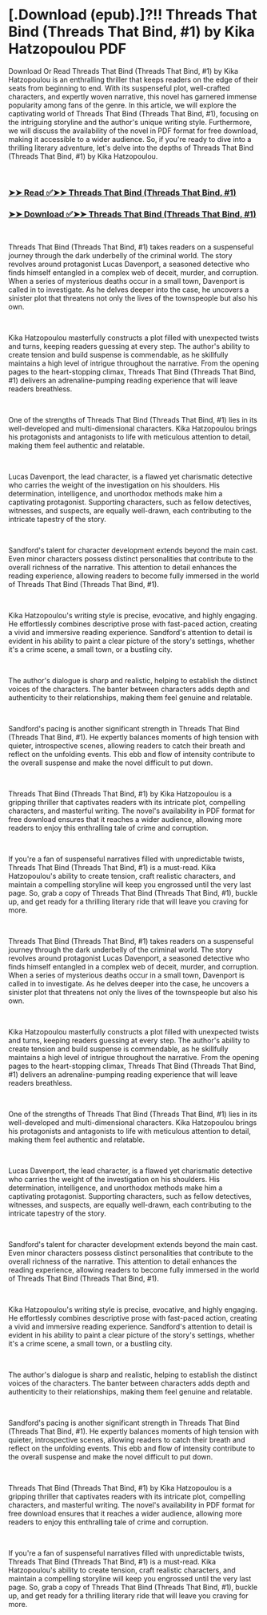 # [.Download (epub).]?!! Threads That Bind (Threads That Bind, #1) by Kika Hatzopoulou PDF

<p>Download Or Read Threads That Bind (Threads That Bind, #1) by Kika Hatzopoulou is an enthralling thriller that keeps readers on the edge of their seats from beginning to end. With its suspenseful plot, well-crafted characters, and expertly woven narrative, this novel has garnered immense popularity among fans of the genre. In this article, we will explore the captivating world of Threads That Bind (Threads That Bind, #1), focusing on the intriguing storyline and the author's unique writing style. Furthermore, we will discuss the availability of the novel in PDF format for free download, making it accessible to a wider audience. So, if you're ready to dive into a thrilling literary adventure, let's delve into the depths of Threads That Bind (Threads That Bind, #1) by Kika Hatzopoulou.</p>
<p>&nbsp;</p>

### [➤➤ Read ✅➤➤ Threads That Bind (Threads That Bind, #1)](https://pdfworldcenter.com/?book=62695377)

### [➤➤ Download ✅➤➤ Threads That Bind (Threads That Bind, #1)](https://pdfworldcenter.com/?book=62695377)

<p>&nbsp;</p>
<p>Threads That Bind (Threads That Bind, #1) takes readers on a suspenseful journey through the dark underbelly of the criminal world. The story revolves around protagonist Lucas Davenport, a seasoned detective who finds himself entangled in a complex web of deceit, murder, and corruption. When a series of mysterious deaths occur in a small town, Davenport is called in to investigate. As he delves deeper into the case, he uncovers a sinister plot that threatens not only the lives of the townspeople but also his own.</p>
<p>&nbsp;</p>
<p>Kika Hatzopoulou masterfully constructs a plot filled with unexpected twists and turns, keeping readers guessing at every step. The author's ability to create tension and build suspense is commendable, as he skillfully maintains a high level of intrigue throughout the narrative. From the opening pages to the heart-stopping climax, Threads That Bind (Threads That Bind, #1) delivers an adrenaline-pumping reading experience that will leave readers breathless.</p>
<p>&nbsp;</p>
<p>One of the strengths of Threads That Bind (Threads That Bind, #1) lies in its well-developed and multi-dimensional characters. Kika Hatzopoulou brings his protagonists and antagonists to life with meticulous attention to detail, making them feel authentic and relatable.</p>
<p>&nbsp;</p>
<p>Lucas Davenport, the lead character, is a flawed yet charismatic detective who carries the weight of the investigation on his shoulders. His determination, intelligence, and unorthodox methods make him a captivating protagonist. Supporting characters, such as fellow detectives, witnesses, and suspects, are equally well-drawn, each contributing to the intricate tapestry of the story.</p>
<p>&nbsp;</p>
<p>Sandford's talent for character development extends beyond the main cast. Even minor characters possess distinct personalities that contribute to the overall richness of the narrative. This attention to detail enhances the reading experience, allowing readers to become fully immersed in the world of Threads That Bind (Threads That Bind, #1).</p>
<p>&nbsp;</p>
<p>Kika Hatzopoulou's writing style is precise, evocative, and highly engaging. He effortlessly combines descriptive prose with fast-paced action, creating a vivid and immersive reading experience. Sandford's attention to detail is evident in his ability to paint a clear picture of the story's settings, whether it's a crime scene, a small town, or a bustling city.</p>
<p>&nbsp;</p>
<p>The author's dialogue is sharp and realistic, helping to establish the distinct voices of the characters. The banter between characters adds depth and authenticity to their relationships, making them feel genuine and relatable.</p>
<p>&nbsp;</p>
<p>Sandford's pacing is another significant strength in Threads That Bind (Threads That Bind, #1). He expertly balances moments of high tension with quieter, introspective scenes, allowing readers to catch their breath and reflect on the unfolding events. This ebb and flow of intensity contribute to the overall suspense and make the novel difficult to put down.</p>
<p>&nbsp;</p>
<p>Threads That Bind (Threads That Bind, #1) by Kika Hatzopoulou is a gripping thriller that captivates readers with its intricate plot, compelling characters, and masterful writing. The novel's availability in PDF format for free download ensures that it reaches a wider audience, allowing more readers to enjoy this enthralling tale of crime and corruption.</p>
<p>&nbsp;</p>
<p>If you're a fan of suspenseful narratives filled with unpredictable twists, Threads That Bind (Threads That Bind, #1) is a must-read. Kika Hatzopoulou's ability to create tension, craft realistic characters, and maintain a compelling storyline will keep you engrossed until the very last page. So, grab a copy of Threads That Bind (Threads That Bind, #1), buckle up, and get ready for a thrilling literary ride that will leave you craving for more.</p>
<p>&nbsp;</p>
<p>Threads That Bind (Threads That Bind, #1) takes readers on a suspenseful journey through the dark underbelly of the criminal world. The story revolves around protagonist Lucas Davenport, a seasoned detective who finds himself entangled in a complex web of deceit, murder, and corruption. When a series of mysterious deaths occur in a small town, Davenport is called in to investigate. As he delves deeper into the case, he uncovers a sinister plot that threatens not only the lives of the townspeople but also his own.</p>
<p>&nbsp;</p>
<p>Kika Hatzopoulou masterfully constructs a plot filled with unexpected twists and turns, keeping readers guessing at every step. The author's ability to create tension and build suspense is commendable, as he skillfully maintains a high level of intrigue throughout the narrative. From the opening pages to the heart-stopping climax, Threads That Bind (Threads That Bind, #1) delivers an adrenaline-pumping reading experience that will leave readers breathless.</p>
<p>&nbsp;</p>
<p>One of the strengths of Threads That Bind (Threads That Bind, #1) lies in its well-developed and multi-dimensional characters. Kika Hatzopoulou brings his protagonists and antagonists to life with meticulous attention to detail, making them feel authentic and relatable.</p>
<p>&nbsp;</p>
<p>Lucas Davenport, the lead character, is a flawed yet charismatic detective who carries the weight of the investigation on his shoulders. His determination, intelligence, and unorthodox methods make him a captivating protagonist. Supporting characters, such as fellow detectives, witnesses, and suspects, are equally well-drawn, each contributing to the intricate tapestry of the story.</p>
<p>&nbsp;</p>
<p>Sandford's talent for character development extends beyond the main cast. Even minor characters possess distinct personalities that contribute to the overall richness of the narrative. This attention to detail enhances the reading experience, allowing readers to become fully immersed in the world of Threads That Bind (Threads That Bind, #1).</p>
<p>&nbsp;</p>
<p>Kika Hatzopoulou's writing style is precise, evocative, and highly engaging. He effortlessly combines descriptive prose with fast-paced action, creating a vivid and immersive reading experience. Sandford's attention to detail is evident in his ability to paint a clear picture of the story's settings, whether it's a crime scene, a small town, or a bustling city.</p>
<p>&nbsp;</p>
<p>The author's dialogue is sharp and realistic, helping to establish the distinct voices of the characters. The banter between characters adds depth and authenticity to their relationships, making them feel genuine and relatable.</p>
<p>&nbsp;</p>
<p>Sandford's pacing is another significant strength in Threads That Bind (Threads That Bind, #1). He expertly balances moments of high tension with quieter, introspective scenes, allowing readers to catch their breath and reflect on the unfolding events. This ebb and flow of intensity contribute to the overall suspense and make the novel difficult to put down.</p>
<p>&nbsp;</p>
<p>Threads That Bind (Threads That Bind, #1) by Kika Hatzopoulou is a gripping thriller that captivates readers with its intricate plot, compelling characters, and masterful writing. The novel's availability in PDF format for free download ensures that it reaches a wider audience, allowing more readers to enjoy this enthralling tale of crime and corruption.</p>
<p>&nbsp;</p>
<p>If you're a fan of suspenseful narratives filled with unpredictable twists, Threads That Bind (Threads That Bind, #1) is a must-read. Kika Hatzopoulou's ability to create tension, craft realistic characters, and maintain a compelling storyline will keep you engrossed until the very last page. So, grab a copy of Threads That Bind (Threads That Bind, #1), buckle up, and get ready for a thrilling literary ride that will leave you craving for more.</p>
<p>&nbsp;</p>
